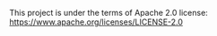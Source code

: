 This project is under the terms of Apache 2.0 license:
https://www.apache.org/licenses/LICENSE-2.0


